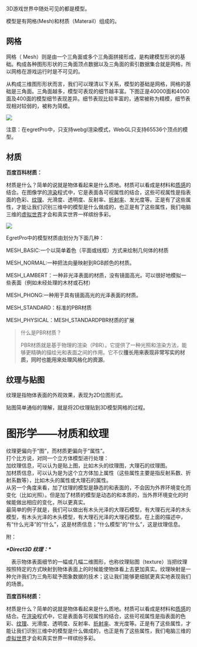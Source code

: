 3D游戏世界中随处可见的都是模型。

模型是有网格(Mesh)和材质（Materail）组成的。

## 网格

网格（ Mesh）则是由一个三角面或多个三角面拼接形成，是构建模型形状的基础。构成各种图形形状的三角面顶点数据以及三角面的索引数据集合就是网格，所以网格在游戏运行时是不可见的。

从构成三维图形形状而言，我们可以理清以下关系，模型的基础是网格，网格的基础是三角面。三角面越多，模型可表现的细节越丰富。下图正是40000面和4000面及400面的模型细节表现差异。细节表现比较丰富的，通常被称为精模，细节表现相对较弱的，被称为简模。

![](%E7%BD%91%E6%A0%BC.jpeg)

注意：在egretPro中，只支持webgl渲染模式，WebGL只支持65536个顶点的模型。

## 材质

**百度百科材质：**

  材质是什么？简单的说就是物体看起来是什么质地。材质可以看成是材料和[质感](https://blog.csdn.net/shinehoo/article/details/view/132777.htm)的结合。在图像学的[渲染](https://blog.csdn.net/shinehoo/article/details/view/49219.htm)程式中，它是表面各可视属性的结合，这些可视属性是指表面的色彩、[纹理](https://blog.csdn.net/shinehoo/article/details/view/49346.htm)、光滑度、透明度、反射率、[折射率](https://blog.csdn.net/shinehoo/article/details/view/42992.htm)、发光度等。正是有了这些属性，才能让我们识别三维中的模型是什么做成的，也正是有了这些属性，我们电脑三维的[虚拟世界](https://blog.csdn.net/shinehoo/article/details/view/47107.htm)才会和真实世界一样缤纷多彩。





![](egretPro_Note/images/pro%E4%B8%AD%E7%9A%84%E6%9D%90%E8%B4%A8.png)

EgretPro中的模型材质由划分为下面几种：

MESH_BASIC:一个以简单着色（平面或线框）方式来绘制几何体的材质

MESH_NORMAL:一种把法向量映射到RGB颜色的材质。

MESH_LAMBERT：一种非光泽表面的材质，没有镜面高光。可以很好地模拟一些表面（例如未经处理的木材或石材）

MESH_PHONG:一种用于具有镜面高光的光泽表面的材质。

MESH_STANDARD：标准的PBR材质

MESH_PHYSICAL：MESH_STANDARDPBR材质的扩展

> 什么是PBR材质？
>
> PBR材质就是基于物理的渲染（PBR）。它提供了一种光照和渲染方法，能够更精确的描绘光和表面之间的作用。它不仅**擅长用来表现非常写实的材质，同时也能用来处理风格化的资源**。

## 纹理与贴图

纹理是指物体表面的外观效果，表现为2D位图形式。

贴图简单通俗的理解，就是将2D纹理贴到3D模型网格的过程。

















# 图形学——材质和纹理

纹理更偏向于“图”，而材质更偏向于“属性”。  
  打个比方说，对同一个立方体模型进行处理：  
  加纹理信息，可以认为是贴上图，比如木头的纹理图，大理石的纹理图。  
  加材质信息，可以认为是为这个立方体加上属性（这些属性主要是指反射系数、折射系数等），比如木头的属性或大理石的属性。  
  从另一个角度来看，加了纹理的模型是静态的和表面的，不会因为外界环境变化而变化（比如光照）。但是加了材质的模型是动态的和本质的，当外界环境变化的时候能做出相应的变化，所以更真实。  
  最简单的例子就是，我们可以做出有木头光泽的大理石模型，有大理石光泽的木头模型，有木头光泽的木头模型，有大理石光泽的大理石模型。在上面的描述中，有“什么光泽”的“什么”，这是材质信息；“什么模型”的“什么”，这是纹理信息。

 



附：

  ***\*Direct3D 纹理：\****

　表示物体表面细节的一幅或几幅二维图形，也称纹理贴图（texture）当把纹理按照特定的方式映射到物体表面上的时候能使物体看上去更加真实。纹理映射是一种允许我们为三角形赋予图象数据的技术；这让我们能够更细腻更真实地表现我们的场景。

 

  **百度百科材质：**

  材质是什么？简单的说就是物体看起来是什么质地。材质可以看成是材料和[质感](https://blog.csdn.net/shinehoo/article/details/view/132777.htm)的结合。在[渲染](https://blog.csdn.net/shinehoo/article/details/view/49219.htm)程式中，它是表面各可视属性的结合，这些可视属性是指表面的色彩、[纹理](https://blog.csdn.net/shinehoo/article/details/view/49346.htm)、光滑度、透明度、反射率、[折射率](https://blog.csdn.net/shinehoo/article/details/view/42992.htm)、发光度等。正是有了这些属性，才能让我们识别三维中的模型是什么做成的，也正是有了这些属性，我们电脑三维的[虚拟世界](https://blog.csdn.net/shinehoo/article/details/view/47107.htm)才会和真实世界一样缤纷多彩。



